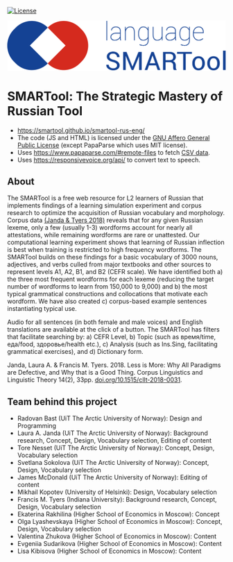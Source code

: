 
[![License](https://img.shields.io/badge/license-%20AGPL-blue.svg)](LICENSE)

![language SMARTool](img/language_SMARTool_logo.png "language SMARTool")


# SMARTool: The Strategic Mastery of Russian Tool

- https://smartool.github.io/smartool-rus-eng/
- The code (JS and HTML) is licensed under the
  [GNU Affero General Public License](https://www.gnu.org/licenses/agpl-3.0.en.html)
  (except PapaParse which uses MIT license).
- Uses https://www.papaparse.com/#remote-files to fetch [CSV data](https://github.com/smartool/data-rus-eng).
- Uses https://responsivevoice.org/api/ to convert text to speech.


## About

The SMARTool is a free web resource for L2 learners of Russian that implements
findings of a learning simulation experiment and corpus research to optimize
the acquisition of Russian vocabulary and morphology. Corpus data
[(Janda & Tyers 2018)](https://doi.org/10.1515/cllt-2018-0031)
reveals that for any given Russian lexeme, only a few (usually 1-3)
wordforms account for nearly all attestations, while remaining wordforms are
rare or unattested. Our computational learning experiment shows that learning
of Russian inflection is best when training is restricted to high frequency
wordforms. The SMARTool builds on these findings for a basic vocabulary of 3000
nouns, adjectives, and verbs culled from major textbooks and other sources to
represent levels A1, A2, B1, and B2 (CEFR scale). We have identified both a)
the three most frequent wordforms for each lexeme (reducing the target number
of wordforms to learn from 150,000 to 9,000) and b) the most typical
grammatical constructions and collocations that motivate each wordform. We have
also created c) corpus-based example sentences instantiating typical use.

Audio for all sentences (in both female and male voices) and English
translations are available at the click of a button. The SMARTool has filters
that facilitate searching by: a) CEFR Level, b) Topic (such as время/time,
еда/food, здоровье/health etc.), c) Analysis (such as Ins.Sing, facilitating
grammatical exercises), and d) Dictionary form.

Janda, Laura A. & Francis M. Tyers. 2018. Less is More: Why All Paradigms are
Defective, and Why that is a Good Thing. Corpus Linguistics and Linguistic
Theory 14(2), 33pp. [doi.org/10.1515/cllt-2018-0031](https://doi.org/10.1515/cllt-2018-0031).


## Team behind this project

- Radovan Bast (UiT The Arctic University of Norway): Design and Programming
- Laura A. Janda (UiT The Arctic University of Norway): Background research, Concept, Design, Vocabulary selection, Editing of content
- Tore Nesset (UiT The Arctic University of Norway): Concept, Design, Vocabulary selection
- Svetlana Sokolova (UiT The Arctic University of Norway): Concept, Design, Vocabulary selection
- James McDonald (UiT The Arctic University of Norway): Editing of content
- Mikhail Kopotev (University of Helsinki): Design, Vocabulary selection
- Francis M. Tyers (Indiana University): Background research, Concept, Design, Vocabulary selection
- Ekaterina Rakhilina (Higher School of Economics in Moscow): Concept
- Olga Lyashevskaya (Higher School of Economics in Moscow): Concept, Design, Vocabulary selection
- Valentina Zhukova (Higher School of Economics in Moscow): Content
- Evgeniia Sudarikova (Higher School of Economics in Moscow): Content
- Lisa Kibisova (Higher School of Economics in Moscow): Content
